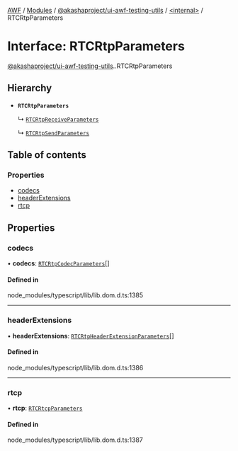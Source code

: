 [AWF](../README.md) / [Modules](../modules.md) / [@akashaproject/ui-awf-testing-utils](../modules/akashaproject_ui_awf_testing_utils.md) / [<internal\>](../modules/akashaproject_ui_awf_testing_utils._internal_.md) / RTCRtpParameters

# Interface: RTCRtpParameters

[@akashaproject/ui-awf-testing-utils](../modules/akashaproject_ui_awf_testing_utils.md).[<internal>](../modules/akashaproject_ui_awf_testing_utils._internal_.md).RTCRtpParameters

## Hierarchy

- **`RTCRtpParameters`**

  ↳ [`RTCRtpReceiveParameters`](akashaproject_ui_awf_testing_utils._internal_.RTCRtpReceiveParameters.md)

  ↳ [`RTCRtpSendParameters`](akashaproject_ui_awf_testing_utils._internal_.RTCRtpSendParameters.md)

## Table of contents

### Properties

- [codecs](akashaproject_ui_awf_testing_utils._internal_.RTCRtpParameters.md#codecs)
- [headerExtensions](akashaproject_ui_awf_testing_utils._internal_.RTCRtpParameters.md#headerextensions)
- [rtcp](akashaproject_ui_awf_testing_utils._internal_.RTCRtpParameters.md#rtcp)

## Properties

### codecs

• **codecs**: [`RTCRtpCodecParameters`](akashaproject_ui_awf_testing_utils._internal_.RTCRtpCodecParameters.md)[]

#### Defined in

node_modules/typescript/lib/lib.dom.d.ts:1385

___

### headerExtensions

• **headerExtensions**: [`RTCRtpHeaderExtensionParameters`](akashaproject_ui_awf_testing_utils._internal_.RTCRtpHeaderExtensionParameters.md)[]

#### Defined in

node_modules/typescript/lib/lib.dom.d.ts:1386

___

### rtcp

• **rtcp**: [`RTCRtcpParameters`](akashaproject_ui_awf_testing_utils._internal_.RTCRtcpParameters.md)

#### Defined in

node_modules/typescript/lib/lib.dom.d.ts:1387
